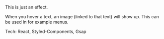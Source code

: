 This is just an effect.

When you hover a text, an image (linked to that text) will show up.
This can be used in for example menus.

Tech:
React, Styled-Components, Gsap
